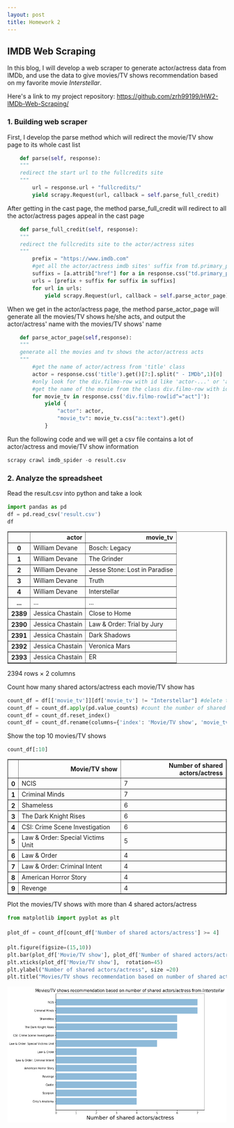```yaml
---
layout: post
title: Homework 2 
---
```

## IMDB Web Scraping

In this blog, I will develop a web scraper to generate actor/actress data from IMDb, and use the data to give movies/TV shows recommendation based on my favorite movie *Interstellar*.

Here's a link to my project repository: https://github.com/zrh99199/HW2-IMDb-Web-Scraping/

### 1. Building web scraper

First, I develop the parse method which will redirect the movie/TV show page to its whole cast list
```python
    def parse(self, response):
    """
    redirect the start url to the fullcredits site
    """
        url = response.url + "fullcredits/"
        yield scrapy.Request(url, callback = self.parse_full_credit)
```

After getting in the cast page, the method parse_full_credit will redirect to all the actor/actress pages appeal in the cast page
```python
    def parse_full_credit(self, response):
    """
    redirect the fullcredits site to the actor/actress sites
    """
        prefix = "https://www.imdb.com"
        #get all the actor/actress imdb sites' suffix from td.primary_photo class
        suffixs = [a.attrib["href"] for a in response.css("td.primary_photo a")]
        urls = [prefix + suffix for suffix in suffixs]
        for url in urls:
            yield scrapy.Request(url, callback = self.parse_actor_page)
```

When we get in the actor/actress page, the method parse_actor_page will generate all the movies/TV shows he/she acts, and output the actor/actress' name with the movies/TV shows' name
```python
    def parse_actor_page(self,response):
    """
    generate all the movies and tv shows the actor/actress acts
    """
        #get the name of actor/actress from 'title' class
        actor = response.css('title').get()[7:].split(" - IMDb",1)[0]
        #only look for the div.filmo-row with id like 'actor-...' or 'actress-...'
        #get the name of the movie from the class div.filmo-row with id started with 'act'
        for movie_tv in response.css('div.filmo-row[id^="act"]'):
            yield {
                "actor": actor,
                "movie_tv": movie_tv.css("a::text").get()
            }
```

Run the following code and we will get a csv file contains a lot of actor/actress and movie/TV show information
```python
scrapy crawl imdb_spider -o result.csv
```

### 2. Analyze the spreadsheet

Read the result.csv into python and take a look

```python
import pandas as pd
df = pd.read_csv('result.csv')
df
```

<div>
<style scoped>
    .dataframe tbody tr th:only-of-type {
        vertical-align: middle;
    }

    .dataframe tbody tr th {
        vertical-align: top;
    }

    .dataframe thead th {
        text-align: right;
    }
</style>
<table border="1" class="dataframe">
  <thead>
    <tr style="text-align: right;">
      <th></th>
      <th>actor</th>
      <th>movie_tv</th>
    </tr>
  </thead>
  <tbody>
    <tr>
      <th>0</th>
      <td>William Devane</td>
      <td>Bosch: Legacy</td>
    </tr>
    <tr>
      <th>1</th>
      <td>William Devane</td>
      <td>The Grinder</td>
    </tr>
    <tr>
      <th>2</th>
      <td>William Devane</td>
      <td>Jesse Stone: Lost in Paradise</td>
    </tr>
    <tr>
      <th>3</th>
      <td>William Devane</td>
      <td>Truth</td>
    </tr>
    <tr>
      <th>4</th>
      <td>William Devane</td>
      <td>Interstellar</td>
    </tr>
    <tr>
      <th>...</th>
      <td>...</td>
      <td>...</td>
    </tr>
    <tr>
      <th>2389</th>
      <td>Jessica Chastain</td>
      <td>Close to Home</td>
    </tr>
    <tr>
      <th>2390</th>
      <td>Jessica Chastain</td>
      <td>Law &amp; Order: Trial by Jury</td>
    </tr>
    <tr>
      <th>2391</th>
      <td>Jessica Chastain</td>
      <td>Dark Shadows</td>
    </tr>
    <tr>
      <th>2392</th>
      <td>Jessica Chastain</td>
      <td>Veronica Mars</td>
    </tr>
    <tr>
      <th>2393</th>
      <td>Jessica Chastain</td>
      <td>ER</td>
    </tr>
  </tbody>
</table>
<p>2394 rows × 2 columns</p>
</div>

Count how many shared actors/actress each movie/TV show has
```python
count_df = df[['movie_tv']][df['movie_tv'] != "Interstellar"] #delete the row with movie_tv name is Interstellar
count_df = count_df.apply(pd.value_counts) #count the number of shared actors/actress
count_df = count_df.reset_index()
count_df = count_df.rename(columns={'index': 'Movie/TV show', 'movie_tv': 'Number of shared actors/actress'})
```

Show the top 10 movies/TV shows
```python
count_df[:10]
```

<div>
<style scoped>
    .dataframe tbody tr th:only-of-type {
        vertical-align: middle;
    }

    .dataframe tbody tr th {
        vertical-align: top;
    }

    .dataframe thead th {
        text-align: right;
    }
</style>
<table border="1" class="dataframe">
  <thead>
    <tr style="text-align: right;">
      <th></th>
      <th>Movie/TV show</th>
      <th>Number of shared actors/actress</th>
    </tr>
  </thead>
  <tbody>
    <tr>
      <th>0</th>
      <td>NCIS</td>
      <td>7</td>
    </tr>
    <tr>
      <th>1</th>
      <td>Criminal Minds</td>
      <td>7</td>
    </tr>
    <tr>
      <th>2</th>
      <td>Shameless</td>
      <td>6</td>
    </tr>
    <tr>
      <th>3</th>
      <td>The Dark Knight Rises</td>
      <td>6</td>
    </tr>
    <tr>
      <th>4</th>
      <td>CSI: Crime Scene Investigation</td>
      <td>6</td>
    </tr>
    <tr>
      <th>5</th>
      <td>Law &amp; Order: Special Victims Unit</td>
      <td>5</td>
    </tr>
    <tr>
      <th>6</th>
      <td>Law &amp; Order</td>
      <td>4</td>
    </tr>
    <tr>
      <th>7</th>
      <td>Law &amp; Order: Criminal Intent</td>
      <td>4</td>
    </tr>
    <tr>
      <th>8</th>
      <td>American Horror Story</td>
      <td>4</td>
    </tr>
    <tr>
      <th>9</th>
      <td>Revenge</td>
      <td>4</td>
    </tr>
  </tbody>
</table>
</div>


Plot the movies/TV shows with more than 4 shared actors/actress
```python
from matplotlib import pyplot as plt

plot_df = count_df[count_df['Number of shared actors/actress'] >= 4]

plt.figure(figsize=(15,10))
plt.bar(plot_df['Movie/TV show'], plot_df['Number of shared actors/actress'], align='center', alpha=0.5)
plt.xticks(plot_df['Movie/TV show'],  rotation=45)
plt.ylabel("Number of shared actors/actress", size =20)
plt.title("Movies/TV shows recommendation based on number of shared actors/actress from $\it{Interstellar}$", size = 15)
```

![hw2_img1.png](/images/hw2_img1.png)